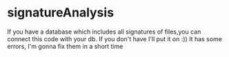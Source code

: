 # signatureAnalysis
If you have a database which includes all signatures of files,you can connect this code with your db. If you don't have I'll put it on :))
It has some errors, I'm gonna fix them in a short time 
